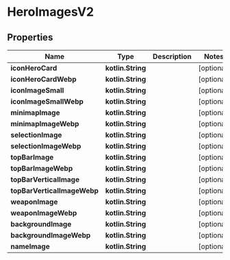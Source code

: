 
# HeroImagesV2

## Properties
| Name | Type | Description | Notes |
| ------------ | ------------- | ------------- | ------------- |
| **iconHeroCard** | **kotlin.String** |  |  [optional] |
| **iconHeroCardWebp** | **kotlin.String** |  |  [optional] |
| **iconImageSmall** | **kotlin.String** |  |  [optional] |
| **iconImageSmallWebp** | **kotlin.String** |  |  [optional] |
| **minimapImage** | **kotlin.String** |  |  [optional] |
| **minimapImageWebp** | **kotlin.String** |  |  [optional] |
| **selectionImage** | **kotlin.String** |  |  [optional] |
| **selectionImageWebp** | **kotlin.String** |  |  [optional] |
| **topBarImage** | **kotlin.String** |  |  [optional] |
| **topBarImageWebp** | **kotlin.String** |  |  [optional] |
| **topBarVerticalImage** | **kotlin.String** |  |  [optional] |
| **topBarVerticalImageWebp** | **kotlin.String** |  |  [optional] |
| **weaponImage** | **kotlin.String** |  |  [optional] |
| **weaponImageWebp** | **kotlin.String** |  |  [optional] |
| **backgroundImage** | **kotlin.String** |  |  [optional] |
| **backgroundImageWebp** | **kotlin.String** |  |  [optional] |
| **nameImage** | **kotlin.String** |  |  [optional] |



